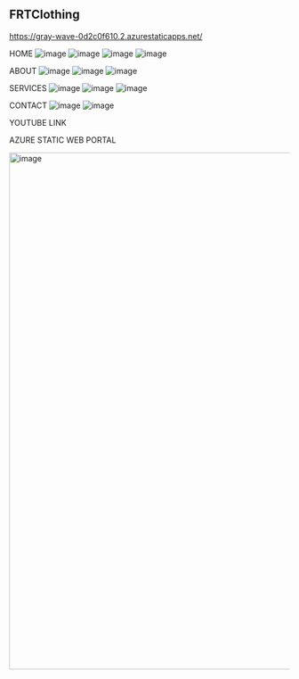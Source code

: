 ## FRTClothing

https://gray-wave-0d2c0f610.2.azurestaticapps.net/


 HOME
 ![image](https://user-images.githubusercontent.com/116998797/204221505-79ffd259-9bd3-453e-b994-f80e88d577f5.png)
 ![image](https://user-images.githubusercontent.com/116998797/204221578-31470ed3-b9cd-4aec-915c-c5f825e05153.png)
![image](https://user-images.githubusercontent.com/116998797/204221629-25d392c2-b866-4761-9f15-459250920d9a.png)
![image](https://user-images.githubusercontent.com/116998797/204221695-90901858-c85b-4215-8034-6981d5638416.png)

ABOUT
![image](https://user-images.githubusercontent.com/116998797/204221778-3bfc5fa4-121e-45ab-a253-20059be609a4.png)
![image](https://user-images.githubusercontent.com/116998797/204221835-f7ea6bed-f7fc-4ca4-adae-6606713a90f1.png)
![image](https://user-images.githubusercontent.com/116998797/204221883-283712d1-1c89-4699-8acf-934a9ff45a1c.png)

SERVICES
![image](https://user-images.githubusercontent.com/116998797/204222052-f76816d9-1371-41ad-a3b5-0289f2ab689c.png)
![image](https://user-images.githubusercontent.com/116998797/204222085-12ff052c-e5e8-4634-a155-bac3cdd0cbd9.png)
![image](https://user-images.githubusercontent.com/116998797/204222129-51032cae-7beb-40e7-8e83-13fa4e268adc.png)

CONTACT
![image](https://user-images.githubusercontent.com/116998797/204222299-b88f532e-b8a5-408e-afbc-7c03946a5cff.png)
![image](https://user-images.githubusercontent.com/116998797/204222333-2c37c41a-316f-47bc-8c5f-fe9f04758ed1.png)

YOUTUBE LINK


AZURE STATIC WEB PORTAL

<img width="927" alt="image" src="https://user-images.githubusercontent.com/116998797/201106388-eb514b58-68df-4d92-b044-d3c34fde808f.png">
